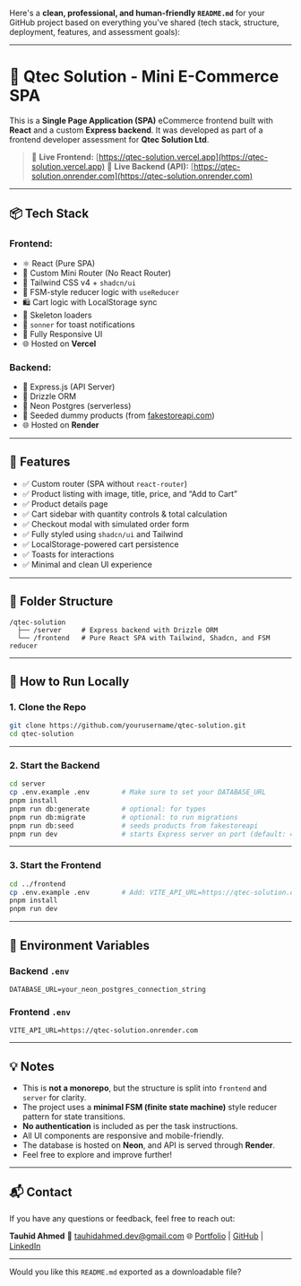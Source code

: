 Here's a **clean, professional, and human-friendly `README.md`** for your GitHub project based on everything you've shared (tech stack, structure, deployment, features, and assessment goals):

---

# 🛒 Qtec Solution - Mini E-Commerce SPA

This is a **Single Page Application (SPA)** eCommerce frontend built with **React** and a custom **Express backend**. It was developed as part of a frontend developer assessment for **Qtec Solution Ltd**.

> 🔗 **Live Frontend:** [https://qtec-solution.vercel.app](https://qtec-solution.vercel.app)
> 🔗 **Live Backend (API):** [https://qtec-solution.onrender.com](https://qtec-solution.onrender.com)

---

## 📦 Tech Stack

### Frontend:

- ⚛️ React (Pure SPA)
- 🧩 Custom Mini Router (No React Router)
- 🎨 Tailwind CSS v4 + `shadcn/ui`
- 🔁 FSM-style reducer logic with `useReducer`
- 🛍️ Cart logic with LocalStorage sync
- 🧱 Skeleton loaders
- 🧃 `sonner` for toast notifications
- 📱 Fully Responsive UI
- 🌐 Hosted on **Vercel**

### Backend:

- 🧠 Express.js (API Server)
- 🧾 Drizzle ORM
- 🐘 Neon Postgres (serverless)
- 🌱 Seeded dummy products (from [fakestoreapi.com](https://fakestoreapi.com/))
- 🌐 Hosted on **Render**

---

## 🧪 Features

- ✅ Custom router (SPA without `react-router`)
- ✅ Product listing with image, title, price, and “Add to Cart”
- ✅ Product details page
- ✅ Cart sidebar with quantity controls & total calculation
- ✅ Checkout modal with simulated order form
- ✅ Fully styled using `shadcn/ui` and Tailwind
- ✅ LocalStorage-powered cart persistence
- ✅ Toasts for interactions
- ✅ Minimal and clean UI experience

---

## 📁 Folder Structure

```
/qtec-solution
  ├── /server     # Express backend with Drizzle ORM
  └── /frontend   # Pure React SPA with Tailwind, Shadcn, and FSM reducer
```

---

## 🚀 How to Run Locally

### 1. Clone the Repo

```bash
git clone https://github.com/yourusername/qtec-solution.git
cd qtec-solution
```

---

### 2. Start the Backend

```bash
cd server
cp .env.example .env        # Make sure to set your DATABASE_URL
pnpm install
pnpm run db:generate        # optional: for types
pnpm run db:migrate         # optional: to run migrations
pnpm run db:seed            # seeds products from fakestoreapi
pnpm run dev                # starts Express server on port (default: 4000)
```

---

### 3. Start the Frontend

```bash
cd ../frontend
cp .env.example .env        # Add: VITE_API_URL=https://qtec-solution.onrender.com
pnpm install
pnpm run dev
```

---

## 🔑 Environment Variables

### Backend `.env`

```env
DATABASE_URL=your_neon_postgres_connection_string
```

### Frontend `.env`

```env
VITE_API_URL=https://qtec-solution.onrender.com
```

---

## 💡 Notes

- This is **not a monorepo**, but the structure is split into `frontend` and `server` for clarity.
- The project uses a **minimal FSM (finite state machine)** style reducer pattern for state transitions.
- **No authentication** is included as per the task instructions.
- All UI components are responsive and mobile-friendly.
- The database is hosted on **Neon**, and API is served through **Render**.
- Feel free to explore and improve further!

---

## 📬 Contact

If you have any questions or feedback, feel free to reach out:

**Tauhid Ahmed**
📧 [tauhidahmed.dev@gmail.com](mailto:tauhidahmed.dev@gmail.com)
🌐 [Portfolio](https://tauhidahmed.vercel.app) | [GitHub](https://github.com/tauhid-ahmed) | [LinkedIn](https://linkedin.com/in/tauhidxahmed)

---

Would you like this `README.md` exported as a downloadable file?
